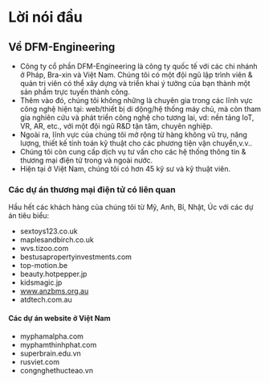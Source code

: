 # Lời nói đầu

## Về DFM-Engineering

- Công ty cổ phần DFM-Engineering là công ty quốc tế với các chi nhánh ở Pháp, Bra-xin và Việt Nam. Chúng tôi có một đội ngũ lập trình viên & quản trị viên có thể xây dựng và triển khai ý tưởng của bạn thành một sản phẩm trực tuyến thành công.
- Thêm vào đó, chúng tôi không những là chuyên gia trong các lĩnh vực công nghệ hiện tại: web/thiết bị di dộng/hệ thống máy chủ, mà còn tham gia nghiên cứu và phát triển công nghệ cho tương lai, vd: nền tảng IoT, VR, AR, etc., với một đội ngũ R&D tận tâm, chuyên nghiệp.
- Ngoài ra, lĩnh vực của chúng tôi mở rộng từ hàng không vũ trụ, năng lượng, thiết kế tính toán kỹ thuật cho các phương tiện vận chuyển,v.v..
- Chúng tôi còn cung cấp dịch vụ tư vấn cho các hệ thống thông tin & thương mại điện tử trong và ngoài nước.
- Hiện tại ở Việt Nam, chúng tôi có hơn 45 kỹ sư và kỹ thuật viên.

### Các dự án thương mại điện tử có liên quan

Hầu hết các khách hàng của chúng tôi từ Mỹ, Anh, Bỉ, Nhật, Úc với các dự án tiêu biểu:

- sextoys123.co.uk
- maplesandbirch.co.uk
- wvs.tizoo.com
- bestusapropertyinvestments.com
- top-motion.be
- beauty.hotpepper.jp
- kidsmagic.jp
- www.anzbms.org.au
- atdtech.com.au

#### Các dự án website ở Việt Nam

- myphamalpha.com
- myphamthinhphat.com
- superbrain.edu.vn
- rusviet.com
- congnghethucteao.vn

